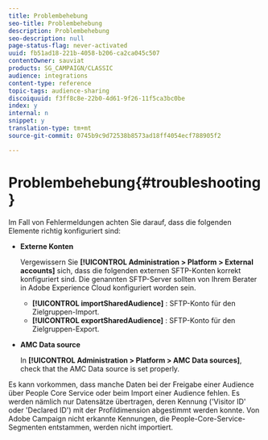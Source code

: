 ```yaml
---
title: Problembehebung
seo-title: Problembehebung
description: Problembehebung
seo-description: null
page-status-flag: never-activated
uuid: fb51ad18-221b-4058-b206-ca2ca045c507
contentOwner: sauviat
products: SG_CAMPAIGN/CLASSIC
audience: integrations
content-type: reference
topic-tags: audience-sharing
discoiquuid: f3ff8c8e-22b0-4d61-9f26-11f5ca3bc0be
index: y
internal: n
snippet: y
translation-type: tm+mt
source-git-commit: 0745b9c9d72538b8573ad18ff4054ecf788905f2

---
```



# Problembehebung{#troubleshooting}

Im Fall von Fehlermeldungen achten Sie darauf, dass die folgenden Elemente richtig konfiguriert sind:

* **Externe Konten**

   Vergewissern Sie **[!UICONTROL Administration > Platform > External accounts]** sich, dass die folgenden externen SFTP-Konten korrekt konfiguriert sind. Die genannten SFTP-Server sollten von Ihrem Berater in Adobe Experience Cloud konfiguriert worden sein.

   * **[!UICONTROL importSharedAudience]** : SFTP-Konto für den Zielgruppen-Import.
   * **[!UICONTROL exportSharedAudience]** : SFTP-Konto für den Zielgruppen-Export.

* **AMC Data source**

   In **[!UICONTROL Administration > Platform > AMC Data sources]**, check that the AMC Data source is set properly.

Es kann vorkommen, dass manche Daten bei der Freigabe einer Audience über People Core Service oder beim Import einer Audience fehlen. Es werden nämlich nur Datensätze übertragen, deren Kennung (&#39;Visitor ID&#39; oder &#39;Declared ID&#39;) mit der Profildimension abgestimmt werden konnte. Von Adobe Campaign nicht erkannte Kennungen, die People-Core-Service-Segmenten entstammen, werden nicht importiert.
